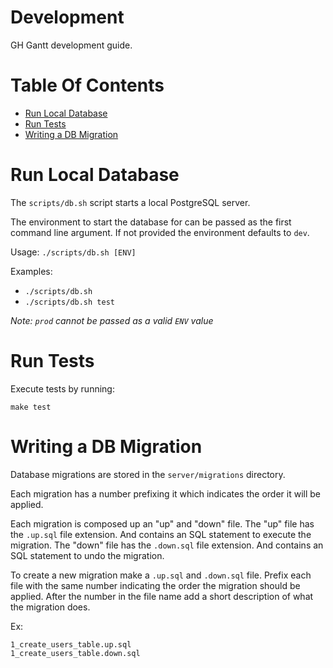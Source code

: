 # Development 
GH Gantt development guide.

# Table Of Contents
- [Run Local Database](#run-local-database)
- [Run Tests](#run-tests)
- [Writing a DB Migration](#writing-a-db-migration)

# Run Local Database
The `scripts/db.sh` script starts a local PostgreSQL server.  

The environment to start the database for can be passed as the first command line argument. If not provided the 
environment defaults to `dev`.

Usage: `./scripts/db.sh [ENV]`  

Examples:

- `./scripts/db.sh`
- `./scripts/db.sh test`

*Note: `prod` cannot be passed as a valid `ENV` value*

# Run Tests
Execute tests by running:

```
make test
```

# Writing a DB Migration
Database migrations are stored in the `server/migrations` directory.  

Each migration has a number prefixing it which indicates the order it will be applied.  

Each migration is composed up an "up" and "down" file. The "up" file has the `.up.sql` file extension. And contains an
SQL statement to execute the migration. The "down" file has the `.down.sql` file extension. And contains an SQL
statement to undo the migration.

To create a new migration make a `.up.sql` and `.down.sql` file. Prefix each file with the same number indicating the 
order the migration should be applied. After the number in the file name add a short description of what the migration
does.

Ex:

`1_create_users_table.up.sql`  
`1_create_users_table.down.sql`
